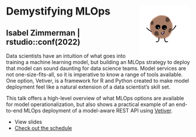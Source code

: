 # Demystifying MLOps <a href='https://github.com/isabelizimm/rstudioconf2022-mlops'><img src='images/happy.jpg' align="right" height="139" /></a>
## Isabel Zimmerman | rstudio::conf(2022)

Data scientists have an intuition of what goes into training a machine learning model, but building an MLOps strategy to deploy that model can sound daunting for data science teams. Model services are not one-size-fits-all, so it is imperative to know a range of tools available. One option, Vetiver, is a framework for R and Python created to make model deployment feel like a natural extension of a data scientist’s skill set.

This talk offers a high-level overview of what MLOps options are available for model operationalization, but also shows a practical example of an end-to-end MLOps deployment of a model-aware REST API using [Vetiver](https://vetiver.rstudio.com/).

- View slides
- [Check out the schedule](https://rstudioconf2022.sched.com/event/11iYe/demystifying-mlops)
